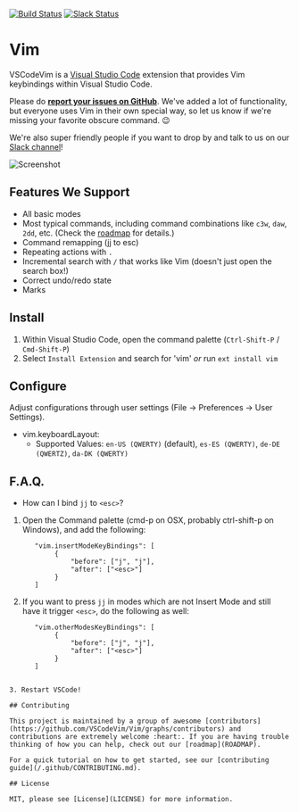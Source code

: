 [![Build Status](https://travis-ci.org/VSCodeVim/Vim.svg?branch=master)](https://travis-ci.org/VSCodeVim/Vim) [![Slack Status](https://vscodevim-slackin.azurewebsites.net/badge.svg)](https://vscodevim-slackin.azurewebsites.net)

# Vim

VSCodeVim is a [Visual Studio Code](https://code.visualstudio.com/) extension that provides Vim keybindings within Visual Studio Code.

Please do **[report your issues on GitHub](https://github.com/VSCodeVim/Vim/issues)**. We've added a lot of functionality, but everyone uses Vim in their own special way, so let us know if we're missing your favorite obscure command. :wink:

We're also super friendly people if you want to drop by and talk to us on our [Slack channel](https://vscodevim-slackin.azurewebsites.net)!

![Screenshot](images/screen.png)

## Features We Support 

* All basic modes
* Most typical commands, including command combinations like `c3w`, `daw`, `2dd`, etc. (Check the [roadmap](ROADMAP) for details.)
* Command remapping (jj to esc)
* Repeating actions with `.`
* Incremental search with `/` that works like Vim (doesn't just open the search box!)
* Correct undo/redo state
* Marks

## Install

1. Within Visual Studio Code, open the command palette (`Ctrl-Shift-P` / `Cmd-Shift-P`)
2. Select `Install Extension` and search for 'vim' *or* run `ext install vim`

## Configure

Adjust configurations through user settings (File -> Preferences -> User Settings).

* vim.keyboardLayout: 
    * Supported Values: `en-US (QWERTY)` (default), `es-ES (QWERTY)`, `de-DE (QWERTZ)`, `da-DK (QWERTY)`

## F.A.Q.

* How can I bind `jj` to `<esc>`?

1. Open the Command palette (cmd-p on OSX, probably ctrl-shift-p on Windows), and add the following:
   
   ```
      "vim.insertModeKeyBindings": [
           {
               "before": ["j", "j"],
               "after": ["<esc>"]
           }
      ]
   ```

2. If you want to press `jj` in modes which are not Insert Mode and still have it trigger `<esc>`, do the following as well:

   ```
      "vim.otherModesKeyBindings": [
           {
               "before": ["j", "j"],
               "after": ["<esc>"]
           }
      ]
```

3. Restart VSCode!

## Contributing

This project is maintained by a group of awesome [contributors](https://github.com/VSCodeVim/Vim/graphs/contributors) and contributions are extremely welcome :heart:. If you are having trouble thinking of how you can help, check out our [roadmap](ROADMAP).

For a quick tutorial on how to get started, see our [contributing guide](/.github/CONTRIBUTING.md).

## License

MIT, please see [License](LICENSE) for more information.

